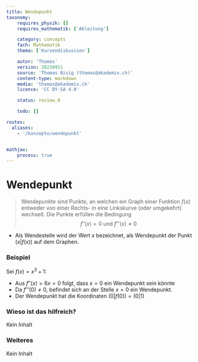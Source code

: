 ```yaml
---
title: Wendepunkt
taxonomy:
	requires_physik: []
	requires_mathematik: ['Ableitung']

	category: concepts
	fach: Mathematik
	thema: ['Kurvendiskussion']

	autor: 'Thomas'
	version: 20230911
	source: 'Thomas Bisig (thomas@akademix.ch)'
	content-type: markdown
	media: 'thomas@akademix.ch'
	licence: 'CC BY-SA 4.0'

	status: review_0

	todo: []

routes:
  aliases:
    - '/konzepte/wendepunkt'


mathjax:
	process: true
---
```


# Wendepunkt

> Wendepunkte sind Punkte, an welchen ein Graph einer Funktion $f(x)$ entweder von einer Rechts- in eine Linkskurve (oder umgekehrt) wechselt. Die Punkte erfüllen die Bedingung
$$
f''(x)=0 \textrm{ und } f'''(x)\ne 0
$$

- Als Wendestelle wird der Wert $x$ bezeichnet, als Wendepunkt der Punkt $(x|f(x))$ auf dem Graphen.

### Beispiel
Sei $f(x)=x^3+1$:
- Aus $f''(x)=6x=0$ folgt, dass $x=0$ ein Wendepunkt sein könnte
- Da $f'''(0)\ne 0$, befindet sich an der Stelle $x=0$ ein Wendepunkt.
- Der Wendepunkt hat die Koordinaten $(0|f(0))=(0|1)$ 

### Wieso ist das hilfreich?
Kein Inhalt

### Weiteres
Kein Inhalt